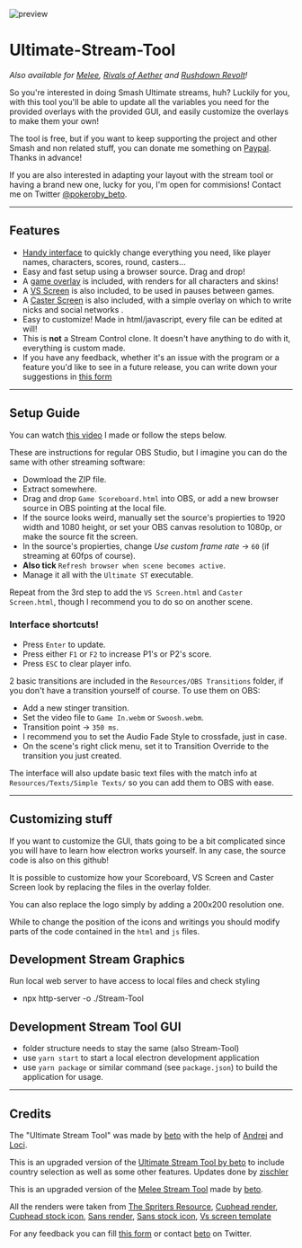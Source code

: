 ![preview](https://media.discordapp.net/attachments/799303953912168469/945058909520035880/unknown.png)

# Ultimate-Stream-Tool
*Also available for [Melee](https://github.com/Readek/Melee-Stream-Tool), [Rivals of Aether](https://github.com/Readek/RoA-Stream-Tool) and [Rushdown Revolt](https://github.com/Readek/Rushdown-Revolt-Stream-Tool)!*

So you're interested in doing Smash Ultimate streams, huh? Luckily for you, with this tool you'll be able to update all the variables you need for the provided overlays with the provided GUI, and easily customize the overlays to make them your own! 

The tool is free, but if you want to keep supporting the project and other Smash and non related stuff, you can donate me something on [Paypal](https://www.paypal.me/robertof2712). Thanks in advance!

If you are also interested in adapting your layout with the stream tool or having a brand new one, lucky for you, I'm open for commisions! Contact me on Twitter [@pokeroby_beto](https://twitter.com/pokeroby_beto).

---

## Features
- [Handy interface](https://pbs.twimg.com/media/FMEbkQ2XEAgQV22?format=jpg&name=large) to quickly change everything you need, like player names, characters, scores, round, casters...
- Easy and fast setup using a browser source. Drag and drop!
- A [game overlay](https://pbs.twimg.com/media/FMEbkQ2XEAgQV22?format=jpg&name=large) is included, with renders for all characters and skins!
- A [VS Screen](https://pbs.twimg.com/media/E4AELv_VcAQTj5Q?format=jpg&name=large) is also included, to be used in pauses between games.
- A [Caster Screen](https://pbs.twimg.com/media/FMEbnOaXIAIqeye?format=jpg&name=large) is also included, with a simple overlay on which to write nicks and social networks .
- Easy to customize! Made in html/javascript, every file can be edited at will!
- This is **not** a Stream Control clone. It doesn't have anything to do with it, everything is custom made.
- If you have any feedback, whether it's an issue with the program or a feature you'd like to see in a future release, you can write down your suggestions in [this form](https://forms.gle/2TLLcnd1nxtHohZs5)

---

## Setup Guide
You can watch [this video](https://www.youtube.com/watch?v=417QjymeOMk) I made or follow the steps below. 

These are instructions for regular OBS Studio, but I imagine you can do the same with other streaming software:
- Dowmload the ZIP file.
- Extract somewhere.
- Drag and drop `Game Scoreboard.html` into OBS, or add a new browser source in OBS pointing at the local file.
- If the source looks weird, manually set the source's propierties to 1920 width and 1080 height, or set your OBS canvas resolution to 1080p, or make the source fit the screen.
- In the source's propierties, change *Use custom frame rate* -> `60` (if streaming at 60fps of course).
- **Also tick** `Refresh browser when scene becomes active`.
- Manage it all with the `Ultimate ST` executable.

Repeat from the 3rd step to add the `VS Screen.html` and `Caster Screen.html`, though I recommend you to do so on another scene.

### Interface shortcuts!
- Press `Enter` to update.
- Press either `F1` or `F2` to increase P1's or P2's score.
- Press `ESC` to clear player info.

2 basic transitions are included in the `Resources/OBS Transitions` folder, if you don't have a transition yourself of course. To use them on OBS:
- Add a new stinger transition.
- Set the video file to `Game In.webm` or `Swoosh.webm`.
- Transition point -> `350 ms`.
- I recommend you to set the Audio Fade Style to crossfade, just in case.
- On the scene's right click menu, set it to Transition Override to the transition you just created.

The interface will also update basic text files with the match info at `Resources/Texts/Simple Texts/` so you can add them to OBS with ease.


---

## Customizing stuff

If you want to customize the GUI, thats going to be a bit complicated since you will have to learn how electron works yourself. In any case, the source code is also on this github!

It is possible to customize how your Scoreboard, VS Screen and Caster Screen look by replacing the files in the overlay folder.

You can also replace the logo simply by adding a 200x200 resolution one.

While to change the position of the icons and writings you should modify parts of the code contained in the `html` and `js` files.

## Development Stream Graphics

Run local web server to have access to local files and check styling
- npx http-server -o ./Stream-Tool

## Development Stream Tool GUI

- folder structure needs to stay the same (also Stream-Tool)
- use `yarn start` to start a local electron development application
- use `yarn package` or similar command (see `package.json`) to build the application for usage.

---

## Credits

The "Ultimate Stream Tool" was made by [beto](https://twitter.com/pokeroby_beto) with the help of [Andrei](https://twitter.com/dpandreww) and [Loci](https://twitter.com/Loci_AF). 

This is an upgraded version of the [Ultimate Stream Tool by beto](https://github.com/Readek/Melee-Stream-Tool) to include country selection as well as some other features. Updates done by [zischler](https://twitter.com/derzischler)

This is an upgraded version of the [Melee Stream Tool](https://github.com/pokerobybeto/Ultimate-Stream-Tool) made by [beto](https://twitter.com/pokeroby_beto).

All the renders were taken from [The Spriters Resource](https://www.spriters-resource.com/nintendo_switch/supersmashbrosultimate/), [Cuphead render](https://www.deviantart.com/unbecomingname/art/Cuphead-Smash-Ultimate-Fan-Render-828617953), [Cuphead stock icon](https://twitter.com/altermentality/status/1009894947762233344), [Sans render](https://www.deviantart.com/unbecomingname/art/Sans-Smash-Ultimate-Fan-Render-812380081), [Sans stock icon](https://smashboards.com/members/haunterspencer.403470/), [Vs screen template](https://www.deviantart.com/lkgamingart/art/SSBU-VS-Splash-Screen-Template-2P-796548756)

For any feedback you can fill [this form](https://forms.gle/2TLLcnd1nxtHohZs5) or contact [beto](https://twitter.com/pokeroby_beto) on Twitter.

